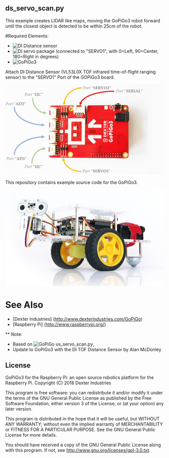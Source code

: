 ## ds_servo_scan.py
This example creates LIDAR like maps, moving the GoPiGo3 robot forward until the closest  object is detected to be within 25cm of the robot.

#Required Elements:

- ![ DI Distance sensor ](https://www.dexterindustries.com/shop/distance-sensor/)
- ![ DI servo package ](https://www.dexterindustries.com/shop/servo-package/) 
  (connected to "SERVO1", with 0=Left, 90=Center, 180=Right in degrees)
- ![ GoPiGo3 ](https://www.dexterindustries.com/gopigo3/)

Attach DI Distance Sensor (VL53L0X TOF infrared time-of-flight ranging sensor) to the "SERVO1" Port of the GOPiGo3 board.

![ GoPiGo3 Board ](https://github.com/DexterInd/GoPiGo3/blob/master/docs/source/images/gpg3_ports.jpg)

This repository contains example source code for the GoPiGo3.

![ GoPiGo3 ](https://github.com/DexterInd/GoPiGo3/blob/master/docs/source/images/gopigo3.jpg)

# See Also

- [Dexter Industries] (http://www.dexterindustries.com/GoPiGo)
- [Raspberry Pi] (http://www.raspberrypi.org/)

** Note: 
- Based on ![ GoPiGo us_servo_scan.py ](https://github.com/DexterInd/GoPiGo/tree/master/Software/Python/Examples/Ultrasonic_Servo), 
- Update to GoPiGo3 with the DI TOF Distance Sensor by Alan McDonley

## License
GoPiGo3 for the Raspberry Pi: an open source robotics platform for the Raspberry Pi.
Copyright (C) 2018  Dexter Industries

This program is free software: you can redistribute it and/or modify
it under the terms of the GNU General Public License as published by
the Free Software Foundation, either version 3 of the License, or
(at your option) any later version.

This program is distributed in the hope that it will be useful,
but WITHOUT ANY WARRANTY; without even the implied warranty of
MERCHANTABILITY or FITNESS FOR A PARTICULAR PURPOSE.  See the
GNU General Public License for more details.

You should have received a copy of the GNU General Public License
along with this program.  If not, see <http://www.gnu.org/licenses/gpl-3.0.txt>.